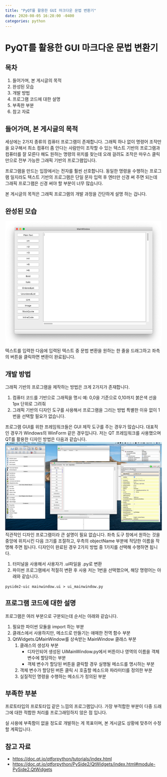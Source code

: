```yaml
---
title: "PyQT를 활용한 GUI 마크다운 문법 변환기"
date: 2020-08-05 16:28:00 -0400
categories: python
---
```


# PyQT를 활용한 GUI 마크다운 문법 변환기
## 목차
1. 들어가며, 본 게시글의 목적
2. 완성된 모습
3. 개발 방법
4. 프로그램 코드에 대한 설명
5. 부족한 부분
6. 참고 자료

## 들어가며, 본 게시글의 목적
세상에는 2가지 종류의 컴퓨터 프로그램이 존재합니다. 그래픽 하나 없이 명령어 조작만을 요구해서 최소 컴퓨터 좀 안다는 사람만이 조작할 수 있는 텍스트 기반의 프로그램과 컴퓨터를 잘 모른다 해도 원하는 명령의 위치를 찾는데 오래 걸려도 조작은 마우스 클릭만으로 전부 가능한 그래픽 기반의 프로그램입니다. 

프로그램을 만드는 입장에서는 전자를 훨씬 선호합니다. 동일한 명령을 수행하는 프로그램 일지라도 텍스트 기반의 프로그램은 단일 문자 입력 후 엔터만 신경 써 주면 되는데 그래픽 프로그램은 신경 써야 할 부분이 너무 많습니다. 

본 게시글의 목적은 그래픽 프로그램의 개발 과정을 간단하게 설명 하는 겁니다.

## 완성된 모습
![완성된 모습](https://github.com/JP3Pe/jp3pe.github.io/blob/master/_posts/file/image/2020-08-05-Github-markdown-converter-program_overview.png)
텍스트를 입력한 다음에 입력된 텍스트 중 문법 변환을 원하는 한 줄을 드래그하고 좌측의 버튼을 클릭하면 변환이 완료됩니다.

## 개발 방법
그래픽 기반의 프로그램을 제작하는 방법은 크게 2가지가 존재합니다.
1. 컴퓨터 코드를 기반으로 그래픽을 명시 예: 0,0을 기준으로 0,10까지 붉은색 선을 1px 단위로 그려줘 
2. 그래픽 기반의 디자인 도구를 사용해서 프로그램을 그리는 방법 
특별한 이유 없이 1번을 선택할 필요가 없습니다.

프로그램 GUI를 위한 프레임워크들은 GUI 제작 도구를 주는 경우가 많습니다. 대표적인 경우가 Windows의 WinForm 같은 경우입니다.
저는 QT 프레임워크를 사용했으며 QT를 활용한 디자인 방법은 다음과 같습니다.
![Qt Designer 모습](https://github.com/JP3Pe/jp3pe.github.io/blob/master/_posts/file/image/2020-08-05-Github-markdown-converter-program_Qt_designer_overview.png)
직관적인 디자인 프로그램이라 큰 설명이 필요 없습니다.
좌측 도구 창에서 원하는 것을 중앙에 위치시킨 다음 크기를 조절하고, 우측의 objectName 부분에 적당한 이름을 작명해 주면 됩니다.
디자인이 완료된 경우 2가지 방법 중 1가지를 선택해 수행하면 됩니다.
1. 터미널을 사용해서 사용자가 .ui파일을 .py로 변환 
2. 파이썬 프로그램에서 적절히 변환 후 사용 
저는 1번을 선택했으며, 해당 명령어는 아래와 같습니다.

``` pyside2-uic mainwindow.ui > ui_mainwindow.py ```

## 프로그램 코드에 대한 설명
프로그램은 여러 부분으로 구분되는데 순서는 아래와 같습니다.
1. 필요한 파이썬 모듈을 import 하는 부분 
2. 클래스에서 사용하지만, 메소드로 만들기는 애매한 전역 함수 부분 
3. QtWidgets.QMainWindow를 상속받는 MainWindow 클래스 부분 
   1. 클래스의 생성자 부분 
      - 디자인되어 생성된 UiMainWindow.py에서 버튼이나 영역의 이름을 객체 변수에 할당하는 부분 
      - 객체 변수가 할당된 버튼을 클릭할 경우 실행될 메소드를 명시하는 부분 
   2. 객체 변수가 할당된 버튼 클릭 시 호출할 메소드와 파라미터를 정의한 부분 
   3. 실질적인 명령을 수행하는 메소드가 정의된 부분 

## 부족한 부분
프로토타입의 프로토타입 같은 느낌의 프로그램입니다.
가장 부적합한 부분이 다중 드래그에 대한 적합한 처리를 프로그래밍하지 않은 점 입니다.

실 사용에 부족함이 없을 정도로 개발하는 게 목표이며, 본 게시글도 상황에 맞추어 수정할 계획입니다.

## 참고 자료
- https://doc.qt.io/qtforpython/tutorials/index.html
- https://doc.qt.io/qtforpython/PySide2/QtWidgets/index.html#module-PySide2.QtWidgets